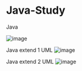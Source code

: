 # Java-Study
Java 

![image](https://user-images.githubusercontent.com/56474558/209448673-47a88ff0-e007-4365-ad8e-407bd18b89da.png)


Java extend 1
UML
![image](https://user-images.githubusercontent.com/56474558/209448626-6f1a5553-53a2-4483-a8d3-077c9165a1f8.png)

Java extend 2
UML
![image](https://user-images.githubusercontent.com/56474558/209448889-35612170-605e-4d77-9b93-36b776841cb3.png)
